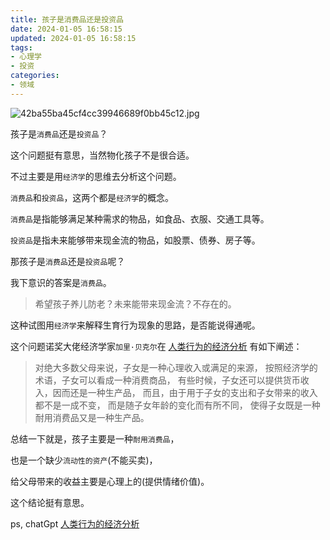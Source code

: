 ```yaml
---
title: 孩子是消费品还是投资品
date: 2024-01-05 16:58:15
updated: 2024-01-05 16:58:15
tags:
- 心理学
- 投资
categories:
- 领域
---
```


![42ba55ba45cf4cc39946689f0bb45c12.jpg](https://s2.loli.net/2024/01/05/m1vIk42sPVRM5GK.jpg)

孩子是`消费品`还是`投资品`？

这个问题挺有意思，当然物化孩子不是很合适。

不过主要是用`经济学`的思维去分析这个问题。

`消费品`和`投资品`，这两个都是`经济学`的概念。

`消费品`是指能够满足某种需求的物品，如食品、衣服、交通工具等。

`投资品`是指未来能够带来现金流的物品，如股票、债券、房子等。

那孩子是`消费品`还是`投资品`呢？

我下意识的答案是`消费品`。

> 希望孩子养儿防老？未来能带来现金流？不存在的。

这种试图用`经济学`来解释生育行为现象的思路，是否能说得通呢。

这个问题诺奖大佬经济学家`加里·贝克尔`在 [人类行为的经济分析](https://book.douban.com/subject/1203329/) 有如下阐述：

> 对绝大多数父母来说，子女是一种心理收入或满足的来源，
按照经济学的术语，子女可以看成一种消费商品，
有些时候，子女还可以提供货币收入，因而还是一种生产品，
而且，由于用于子女的支出和子女带来的收入都不是一成不变，
而是随子女年龄的变化而有所不同，
使得子女既是一种耐用消费品又是一种生产品。

总结一下就是，孩子主要是一种`耐用消费品`，

也是一个缺少`流动性的资产`(不能买卖)，

给父母带来的收益主要是心理上的(提供情绪价值)。

这个结论挺有意思。

ps,
chatGpt
[人类行为的经济分析](https://book.douban.com/subject/1203329/) 







